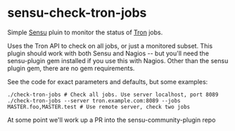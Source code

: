 sensu-check-tron-jobs
=====================

Simple [Sensu](https://github.com/sensu/sensu) pluin to monitor the status of [Tron](https://github.com/Yelp/Tron) jobs.

Uses the Tron API to check on all jobs, or just a monitored subset. This plugin should work with both Sensu and Nagios -- but you'll need the sensu-plugin gem installed if you use this with Nagios. Other than the sensu plugin gem, there
are no gem requirements.

See the code for exact parameters and defaults, but some examples:


    ./check-tron-jobs # Check all jobs. Use server localhost, port 8089
    ./check-tron-jobs --server tron.example.com:8089 --jobs MASTER.foo,MASTER.test # Use remote server, check two jobs
    
At some point we'll work up a PR into the sensu-community-plugin repo
